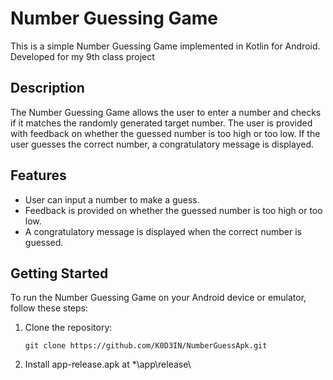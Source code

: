# Number Guessing Game

This is a simple Number Guessing Game implemented in Kotlin for Android.
Developed for my  9th class project

## Description

The Number Guessing Game allows the user to enter a number and checks if it matches the randomly generated target number. The user is provided with feedback on whether the guessed number is too high or too low. If the user guesses the correct number, a congratulatory message is displayed.

## Features

- User can input a number to make a guess.
- Feedback is provided on whether the guessed number is too high or too low.
- A congratulatory message is displayed when the correct number is guessed.



## Getting Started

To run the Number Guessing Game on your Android device or emulator, follow these steps:

1. Clone the repository:

   ```shell
   git clone https://github.com/K0D3IN/NumberGuessApk.git
   ```
2. Install app-release.apk at *\app\release\
